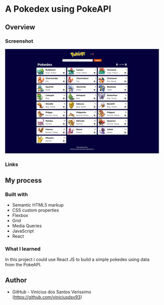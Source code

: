 # A Pokedex using PokeAPI

## Overview

### Screenshot

![](./screenshot.png)

### Links

<!-- -   Solution URL: https://viniciusdsv93.github.io/Tip-calculator/ -->

## My process

### Built with

-   Semantic HTML5 markup
-   CSS custom properties
-   Flexbox
-   Grid
-   Media Queries
-   JavaScript
-   React

### What I learned

In this project i could use React JS to build a simple pokedex using data from the PokeAPI.

## Author

-   GitHub - Vinícius dos Santos Verissimo (https://github.com/viniciusdsv93)
